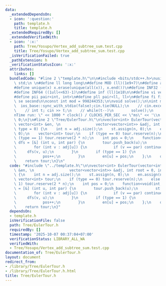 ```yaml
---
data:
  _extendedDependsOn:
  - icon: ':question:'
    path: template.h
    title: template.h
  _extendedRequiredBy: []
  _extendedVerifiedWith:
  - icon: ':x:'
    path: Tree/Yosupo/Vertex_add_subtree_sum.test.cpp
    title: Tree/Yosupo/Vertex_add_subtree_sum.test.cpp
  _isVerificationFailed: true
  _pathExtension: h
  _verificationStatusIcon: ':x:'
  attributes:
    links: []
  bundledCode: "#line 2 \"template.h\"\n\n#include <bits/stdc++.h>\nusing namespace\
    \ std;\n \n#define ll long long\n#define MOD (ll)(1e9+7)\n#define all(x) (x).begin(),(x).end()\n\
    #define unique(x) x.erase(unique(all(x)), x.end())\n#define INF32 ((1ull<<31)-1)\n\
    #define INF64 ((1ull<<63)-1)\n#define inf (ll)1e18\n\n#define vi vector<int>\n\
    #define pii pair<int, int>\n#define pll pair<ll, ll>\n#define fi first\n#define\
    \ se second\n\nconst int mod = 998244353;\n\nvoid solve();\n\nint main(){\n  \
    \  ios_base::sync_with_stdio(false);cin.tie(NULL);\n    // cin.exceptions(cin.failbit);\n\
    \    // int t; cin >> t;\n    // while(t--)\n        solve();\n    cerr << \"\\\
    nTime run: \" << 1000 * clock() / CLOCKS_PER_SEC << \"ms\" << '\\n';\n    return\
    \ 0;\n}\n#line 2 \"Tree/EulerTour.h\"\n\nvector<int> EulerTour(vector<int> &st,\
    \ vector<int> &en, \n                vector<vector<int>> &adj, int root = 0, int\
    \ type = 0) {\n    int n = adj.size();\n    st.assign(n, 0);\n    en.assign(n,\
    \ 0);\n    vector<int> tour;\n    if (type == 0) tour.reserve(n);\n    else if\
    \ (type == 1) tour.reserve(2 * n);\n    int pos = 0;\n    function<void(int, int)>\
    \ dfs = [&] (int u, int par) {\n        tour.push_back(u);\n        st[u] = ++pos;\n\
    \        for (int v : adj[u]) {\n            if (v == par) continue;\n       \
    \     dfs(v, u);\n        }\n        if (type == 1) {\n            tour.push_back(u);\n\
    \            pos++;\n        }\n        en[u] = pos;\n    };\n    dfs(root, -1);\n\
    \    return tour;\n}\n"
  code: "#include \"../template.h\"\n\nvector<int> EulerTour(vector<int> &st, vector<int>\
    \ &en, \n                vector<vector<int>> &adj, int root = 0, int type = 0)\
    \ {\n    int n = adj.size();\n    st.assign(n, 0);\n    en.assign(n, 0);\n   \
    \ vector<int> tour;\n    if (type == 0) tour.reserve(n);\n    else if (type ==\
    \ 1) tour.reserve(2 * n);\n    int pos = 0;\n    function<void(int, int)> dfs\
    \ = [&] (int u, int par) {\n        tour.push_back(u);\n        st[u] = ++pos;\n\
    \        for (int v : adj[u]) {\n            if (v == par) continue;\n       \
    \     dfs(v, u);\n        }\n        if (type == 1) {\n            tour.push_back(u);\n\
    \            pos++;\n        }\n        en[u] = pos;\n    };\n    dfs(root, -1);\n\
    \    return tour;\n}"
  dependsOn:
  - template.h
  isVerificationFile: false
  path: Tree/EulerTour.h
  requiredBy: []
  timestamp: '2025-10-07 00:37:04+07:00'
  verificationStatus: LIBRARY_ALL_WA
  verifiedWith:
  - Tree/Yosupo/Vertex_add_subtree_sum.test.cpp
documentation_of: Tree/EulerTour.h
layout: document
redirect_from:
- /library/Tree/EulerTour.h
- /library/Tree/EulerTour.h.html
title: Tree/EulerTour.h
---
```

